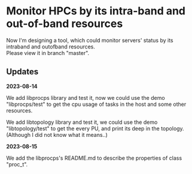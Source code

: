 # Monitor HPCs by its intra-band and out-of-band resources

Now I'm designing a tool, which could monitor servers' status by its intraband and outofband resources.     
Please view it in branch "master".

## Updates

**2023-08-14**

We add libprocps library and test it, now we could use the demo "libprocps/test" to get the cpu usage of tasks in the host and some other resources.

We add libtopology library and test it, we could use the demo "libtopology/test" to get the every PU, and print its deep in the topology. (Although I did not know what it means..)

**2023-08-15**

We add the libprocps's README.md to describe the properties of class "proc_t".
